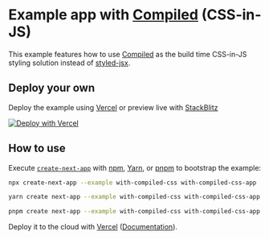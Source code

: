 # Example app with [Compiled](https://github.com/atlassian-labs/compiled) (CSS-in-JS)

This example features how to use [Compiled](https://github.com/atlassian-labs/compiled) as the build time CSS-in-JS styling solution instead of [styled-jsx](https://github.com/vercel/styled-jsx).

## Deploy your own

Deploy the example using [Vercel](https://vercel.com?utm_source=github&utm_medium=readme&utm_campaign=next-example) or preview live with [StackBlitz](https://stackblitz.com/github/vercel/next.js/tree/canary/examples/with-compiled-css)

[![Deploy with Vercel](https://vercel.com/button)](https://vercel.com/new/git/external?repository-url=https://github.com/vercel/next.js/tree/canary/examples/with-compiled-css&project-name=with-compiled-css&repository-name=with-compiled-css)

## How to use

Execute [`create-next-app`](https://github.com/vercel/next.js/tree/canary/packages/create-next-app) with [npm](https://docs.npmjs.com/cli/init), [Yarn](https://yarnpkg.com/lang/en/docs/cli/create/), or [pnpm](https://pnpm.io) to bootstrap the example:

```bash
npx create-next-app --example with-compiled-css with-compiled-css-app
```

```bash
yarn create next-app --example with-compiled-css with-compiled-css-app
```

```bash
pnpm create next-app --example with-compiled-css with-compiled-css-app
```

Deploy it to the cloud with [Vercel](https://vercel.com/new?utm_source=github&utm_medium=readme&utm_campaign=next-example) ([Documentation](https://nextjs.org/docs/deployment)).

